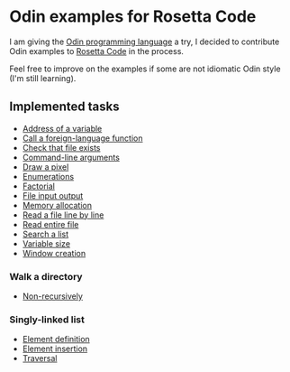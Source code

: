 # Odin examples for Rosetta Code

I am giving the [Odin programming language](https://odin-lang.org/) a try, I decided to contribute Odin examples to [Rosetta Code](https://rosettacode.org) in the process.

Feel free to improve on the examples if some are not idiomatic Odin style (I'm still learning).

## Implemented tasks

- [Address of a variable](https://rosettacode.org/wiki/Address_of_a_variable#Odin)
- [Call a foreign-language function](https://rosettacode.org/wiki/Call_a_foreign-language_function#Odin)
- [Check that file exists](https://rosettacode.org/wiki/Check_that_file_exists#Odin)
- [Command-line arguments](https://rosettacode.org/wiki/Command-line_arguments#Odin)
- [Draw a pixel](https://rosettacode.org/wiki/Draw_a_pixel#Odin)
- [Enumerations](https://rosettacode.org/wiki/Enumerations#Odin)
- [Factorial](https://rosettacode.org/wiki/Factorial#Odin)
- [File input output](https://rosettacode.org/wiki/File_input__output#Odin)
- [Memory allocation](https://rosettacode.org/wiki/Memory_allocation#Odin)
- [Read a file line by line](https://rosettacode.org/wiki/Read_a_file_line_by_line#Odin)
- [Read entire file](https://rosettacode.org/wiki/Read_entire_file#Odin)
- [Search a list](https://rosettacode.org/wiki/Search_a_list#Odin)
- [Variable size](https://rosettacode.org/wiki/Variable_size#Odin)
- [Window creation](https://rosettacode.org/wiki/Window_creation#Odin)

### Walk a directory

- [Non-recursively](https://rosettacode.org/wiki/Walk_a_directory/Non-recursively#Odin)

### Singly-linked list

- [Element definition](https://rosettacode.org/wiki/Singly-linked_list/Element_definition#Odin)
- [Element insertion](https://rosettacode.org/wiki/Singly-linked_list/Element_insertion#Odin)
- [Traversal](https://rosettacode.org/wiki/Singly-linked_list/Traversal#Odin)
